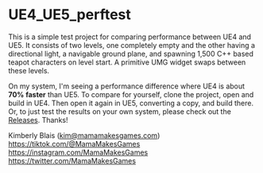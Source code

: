 # UE4_UE5_perftest

This is a simple test project for comparing performance between UE4 and UE5. It consists of two levels, one completely empty and the other having a directional light, a navigable ground plane, and spawning 1,500 C++ based teapot characters on level start. A primitive UMG widget swaps between these levels.

On my system, I'm seeing a performance difference where UE4 is about **70% faster** than UE5. To compare for yourself, clone the project, open and build in UE4. Then open it again in UE5, converting a copy, and build there. Or, to just test the results on your own system, please check out the [Releases](https://github.com/mamamakesgames/UE4_UE5_perftest/releases). Thanks!

Kimberly Blais (kim@mamamakesgames.com)<br>
https://tiktok.com/@MamaMakesGames<br>
https://instagram.com/MamaMakesGames<br>
https://twitter.com/MamaMakesGames
